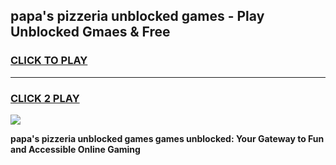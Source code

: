 
## papa's pizzeria unblocked games - Play Unblocked Gmaes & Free
<h3>
<a href="https://premium.freeplayer.one?title=papa's_pizzeria_unblocked_games&ref=19F">CLICK TO PLAY</a></h3>
<hr>

<h3>
<a href="https://premium.freeplayer.one?title=papa's_pizzeria_unblocked_games&ref=19F">CLICK 2 PLAY</a>
  
</h3>

<a href="https://premium.freeplayer.one?title=papa's_pizzeria_unblocked_games&ref=19F/"><img src="https://clearcache.store/games.png"></a>


**papa's pizzeria unblocked games games unblocked: Your Gateway to Fun and Accessible Online Gaming**
